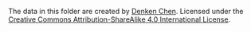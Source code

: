 The data in this folder are created by [Denken Chen](https://denkeni.org). Licensed under the [Creative Commons Attribution-ShareAlike 4.0 International License](https://creativecommons.org/licenses/by-sa/4.0/).
